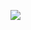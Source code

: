 <a href="https://leetcode.com/RianulAmin/">![](https://leetcard.jacoblin.cool/RianulAmin?width=500&height=200)</a>
